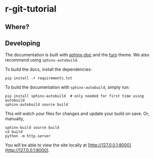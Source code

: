 # r-git-tutorial

## Where?

## Developing

The documentation is built with [sphinx-doc](https://www.sphinx-doc.org) and the
[furo](https://pradyunsg.me/furo/) theme. We also recommend using
`sphinx-autobuild`.

To build the docs, install the dependencies:

```
pip install -r requirements.txt
```

To build the documentation with `sphinx-autobuild`, simply run:

```
pip install sphinx-autobuild  # only needed for first time using autobuild
sphinx-autobuild source build
```

This will watch your files for changes and update your build on save. Or,
manually,

```
sphinx-build source build
cd build
python -m http.server
```

You will be able to view the site locally at
[http://127.0.0.1:8000](http://127.0.0.1:8000).
